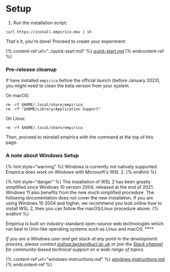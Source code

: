 # Setup

1. Run the installation script:

```
curl https://install.empirica.dev | sh
```

That's it, you're done! Proceed to create your experiment:

{% content-ref url="../quick-start.md" %}
[quick-start.md](../quick-start.md)
{% endcontent-ref %}

### Pre-release cleanup

If have installed `empirica` before the official launch (before January 2023), you might need to clean the beta version from your system.

On macOS:

```
rm -rf $HOME/.local/share/empirica
rm -rf "$HOME/Library/Application Support"
```

On Linux:

```
rm -rf $HOME/.local/share/empirica
```

Then, proceed to reinstall empirica with the command at the top of this page.

### **A note about Windows Setup**

{% hint style="warning" %}
Windows is currently not natively supported. Empirica does work on Windows with Microsoft's WSL 2.
{% endhint %}

{% hint style="danger" %}
The installation of WSL 2 has been greatly simplified since Windows 10 version 2004, released at the end of 2021. Windows 11 also benefits from the new much simplified procedure. The following documentation does not cover the new installation. If you are using Windows 10 2004 and higher, we recommend you look online how to install WSL 2, then you can follow the macOS/Linux procedure above.
{% endhint %}

Empirica is built on industry-standard open-source web technologies which run best in Unix-like operating systems such as Linux and macOS. \*\*\*\*

_If you are a Windows user and get stuck at any point in the development process, please contact joshua.becker@ucl.ac.uk or join the_ [_Slack channel_](https://join.slack.com/t/empirica-ly/shared\_invite/zt-1fb34yq47-YlgYUJmXJAdv7QmHsa\_fdw) _for community-based technical support on a wide range of topics._

{% content-ref url="windows-instructions.md" %}
[windows-instructions.md](windows-instructions.md)
{% endcontent-ref %}
